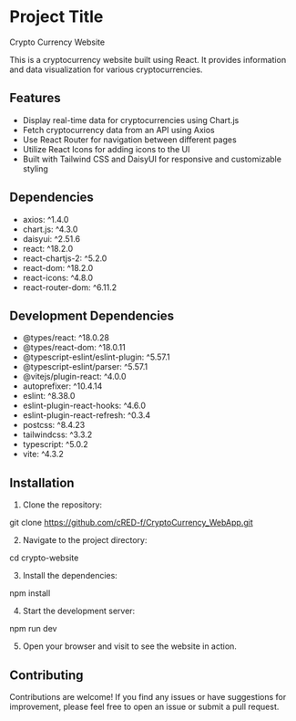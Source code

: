 
# Project Title

Crypto Currency Website

This is a cryptocurrency website built using React. It provides information and data visualization for various cryptocurrencies.

## Features

- Display real-time data for cryptocurrencies using Chart.js
- Fetch cryptocurrency data from an API using Axios
- Use React Router for navigation between different pages
- Utilize React Icons for adding icons to the UI
- Built with Tailwind CSS and DaisyUI for responsive and customizable styling

## Dependencies

- axios: ^1.4.0
- chart.js: ^4.3.0
- daisyui: ^2.51.6
- react: ^18.2.0
- react-chartjs-2: ^5.2.0
- react-dom: ^18.2.0
- react-icons: ^4.8.0
- react-router-dom: ^6.11.2

## Development Dependencies

- @types/react: ^18.0.28
- @types/react-dom: ^18.0.11
- @typescript-eslint/eslint-plugin: ^5.57.1
- @typescript-eslint/parser: ^5.57.1
- @vitejs/plugin-react: ^4.0.0
- autoprefixer: ^10.4.14
- eslint: ^8.38.0
- eslint-plugin-react-hooks: ^4.6.0
- eslint-plugin-react-refresh: ^0.3.4
- postcss: ^8.4.23
- tailwindcss: ^3.3.2
- typescript: ^5.0.2
- vite: ^4.3.2

## Installation

1. Clone the repository:

git clone https://github.com/cRED-f/CryptoCurrency_WebApp.git

2. Navigate to the project directory:

cd crypto-website


3. Install the dependencies:

npm install


4. Start the development server:

npm run dev



5. Open your browser and visit  to see the website in action.

## Contributing

Contributions are welcome! If you find any issues or have suggestions for improvement, please feel free to open an issue or submit a pull request.



